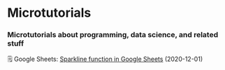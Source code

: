 # Microtutorials

### Microtutorials about programming, data science, and related stuff 

🗒️ Google Sheets: [Sparkline function in Google Sheets](https://github.com/rfaria/Microtutorials/blob/main/Google%20Sheets/SPARKLINE) (2020-12-01)
